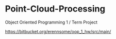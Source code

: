 # Point-Cloud-Processing

Object Oriented Programming 1 / Term Project 

https://bitbucket.org/erennsome/oop_1_hw/src/main/
